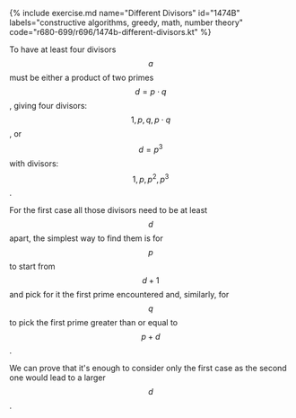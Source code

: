 {% include exercise.md name="Different Divisors" id="1474B" labels="constructive algorithms, greedy, math, number theory" code="r680-699/r696/1474b-different-divisors.kt" %}

To have at least four divisors $$a$$ must be either a product of two primes $$d = p \cdot q$$, giving four divisors: $$1, p, q, p \cdot q$$, or $$d = p^3$$ with divisors: $$1, p, p^2, p^3$$.

For the first case all those divisors need to be at least $$d$$ apart, the simplest way to find them is for $$p$$ to start from $$d+1$$ and pick for it the first prime encountered and, similarly, for $$q$$ to pick the first prime greater than or equal to $$p+d$$.

We can prove that it's enough to consider only the first case as the second one would lead to a larger $$d$$.
